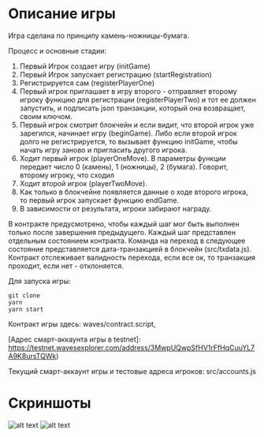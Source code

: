 # Описание игры

Игра сделана по принципу камень-ножницы-бумага.

Процесс и основные стадии:

1. Первый Игрок создает игру (initGame)
2. Первый Игрок запускает регистрацию (startRegistration)
3. Регистрируется сам (registerPlayerOne)
4. Первый игрок приглашает в игру второго - отправляет второму игроку функцию для регистрации (registerPlayerTwo) и тот ее должен запустить, и подписать json транзакции, который она возвращает, своим ключом.
5. Первый игрок смотрит блокчейн и если видит, что второй игрок уже зарегился, начинает игру (beginGame). Либо если второй игрок долго не регистрируется, то вызывает функцию initGame, чтобы начать игру заново и пригласить другого игрока.
6. Ходит первый игрок (playerOneMove). В параметры функции передает число 0 (камень), 1 (ножницы), 2 (бумага). Говорит, второму игроку, что сходил
7. Ходит второй игрок (playerTwoMove).
8. Как только в блокчейне появляется данные о ходе второго игрока, то первый игрок запускает функцию endGame.
9. В зависимости от результата, игроки забирают награду.

В контракте предусмотрено, чтобы каждый шаг мог быть выполнен только после завершения предыдущего.
Каждый шаг представлен отдельным состоянием контракта. Команда на переход в следующее состояние представляется дата-транзакцией в блокчейн (src/txdata.js). Контракт отслеживает валидность перехода, если все ок, то транзакция проходит, если нет - отклоняется.

Для запуска игры:
```
git clone
yarn
yarn start
```

Контракт игры здесь: waves/contract.script,

[Адрес смарт-аккаунта игры в testnet]: https://testnet.wavesexplorer.com/address/3MwpUQwpSfHV1rFfHqCuuYL7A9K8ursTQWk)

Текущий смарт-аккаунт игры и тестовые адреса игроков: src/accounts.js

# Скриншоты

![alt text](https://monosnap.com/file/SIyEJfBOlMQvW07f78bHa1hawoR7Qh#)
![alt text](https://monosnap.com/file/P6ETmelj9wYjN1I7NzCUaWD7xBgrC1#)